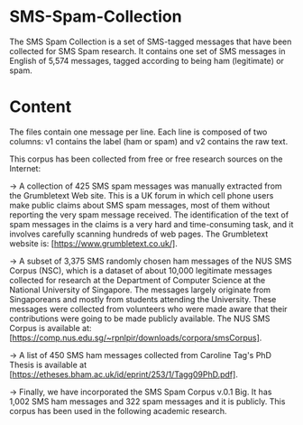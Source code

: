 # SMS-Spam-Collection

The SMS Spam Collection is a set of SMS-tagged messages that have been collected for SMS Spam research. It contains one set of SMS messages in English of 5,574 messages, tagged according to being ham (legitimate) or spam.

# Content
The files contain one message per line. Each line is composed of two columns: v1 contains the label (ham or spam) and v2 contains the raw text.

This corpus has been collected from free or free research sources on the Internet:

-> A collection of 425 SMS spam messages was manually extracted from the Grumbletext Web site. This is a UK forum in which cell phone users make public claims about SMS spam messages, most of them without reporting the very spam message received. The identification of the text of spam messages in the claims is a very hard and time-consuming task, and it involves carefully scanning hundreds of web pages. The Grumbletext website is: [https://www.grumbletext.co.uk/].

-> A subset of 3,375 SMS randomly chosen ham messages of the NUS SMS Corpus (NSC), which is a dataset of about 10,000 legitimate messages collected for research at the Department of Computer Science at the National University of Singapore. The messages largely originate from Singaporeans and mostly from students attending the University. These messages were collected from volunteers who were made aware that their contributions were going to be made publicly available. The NUS SMS Corpus is available at: [https://comp.nus.edu.sg/~rpnlpir/downloads/corpora/smsCorpus]. 

-> A list of 450 SMS ham messages collected from Caroline Tag's PhD Thesis is available at [https://etheses.bham.ac.uk/id/eprint/253/1/Tagg09PhD.pdf].

-> Finally, we have incorporated the SMS Spam Corpus v.0.1 Big. It has 1,002 SMS ham messages and 322 spam messages and it is publicly. This corpus has been used in the following academic research.
